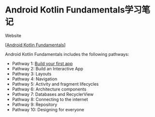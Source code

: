 # Android Kotlin Fundamentals学习笔记

Website

[[Android Kotlin Fundamentals](https://developer.android.com/codelabs/kotlin-android-training-welcome?index=..%2F..android-kotlin-fundamentals&hl=zh-cn)]



Android Kotlin Fundamentals includes the following pathways:

- Pathway 1: [Build your first app](https://developer.android.com/codelabs/kotlin-android-training-get-started?hl=zh-cn#0)
- Pathway 2: Build an Interactive App
- Pathway 3: Layouts
- Pathway 4: Navigation
- Pathway 5: Activity and fragment lifecycles
- Pathway 6: Architecture components
- Pathway 7: Databases and RecyclerView
- Pathway 8: Connecting to the internet
- Pathway 9: Repository
- Pathway 10: Designing for everyone



